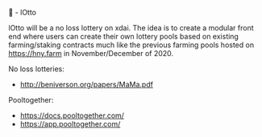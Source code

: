🦦 - lOtto

lOtto will be a no loss lottery on xdai. The idea is to create a modular front end where users can create their own lottery pools based on existing farming/staking contracts much like the previous farming pools hosted on https://hny.farm in November/December of 2020.

No loss lotteries:
- http://beniverson.org/papers/MaMa.pdf

Pooltogether:
- https://docs.pooltogether.com/
- https://app.pooltogether.com/
